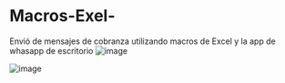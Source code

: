 # Macros-Exel-
Envió de mensajes de cobranza utilizando macros de Excel y la app de whasapp de escritorio
![image](https://user-images.githubusercontent.com/86753747/189497783-6c183bb7-9fa4-4e90-a31a-000c13da1e32.png)

![image](https://user-images.githubusercontent.com/86753747/189497912-5160c6eb-a94c-48ee-add9-809458145d69.png)
